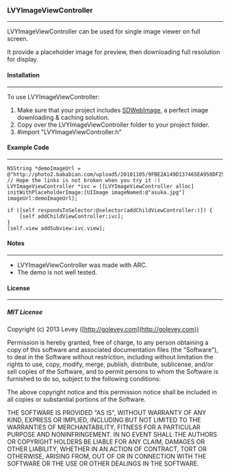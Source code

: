 ### LVYImageViewController

---

LVYImageViewController can be used for single image viewer on full screen.

It provide a placeholder image for preview, then downloading full resolution for display.

 
#### Installation
---

To use LVYImageViewController:

1. Make sure that your project includes [SDWebImage](https://github.com/rs/SDWebImage), a perfect image downloading & caching solution.
2. Copy over the LVYImageViewController folder to your project folder.
3. \#import "LVYImageViewController.h"

#### Example Code
---

    NSString *demoImageUrl = @"http://photo2.bababian.com/upload5/20101105/9FBE2A149D137465EA950DF250EE3DB0.jpg"; // Hope the links is not broken when you try it :)
    LVYImageViewController *ivc = [[LVYImageViewController alloc] initWithPlaceholderImage:[UIImage imageNamed:@"asuka.jpg"] imageUrl:demoImageUrl];
    
    if ([self respondsToSelector:@selector(addChildViewController:)]) {
        [self addChildViewController:ivc];
    }
    [self.view addSubview:ivc.view];
    
    
#### Notes
---

* LVYImageViewController was made with ARC.
* The demo is not well tested.

#### License
---

##### MIT License

Copyright (c) 2013 Levey ([http://golevey.com](http://golevey.com))

Permission is hereby granted, free of charge, to any person obtaining a copy of this software and associated documentation files (the "Software"), to deal in the Software without restriction, including without limitation the rights to use, copy, modify, merge, publish, distribute, sublicense, and/or sell copies of the Software, and to permit persons to whom the Software is furnished to do so, subject to the following conditions:

The above copyright notice and this permission notice shall be included in all copies or substantial portions of the Software.

THE SOFTWARE IS PROVIDED "AS IS", WITHOUT WARRANTY OF ANY KIND, EXPRESS OR IMPLIED, INCLUDING BUT NOT LIMITED TO THE WARRANTIES OF MERCHANTABILITY, FITNESS FOR A PARTICULAR PURPOSE AND NONINFRINGEMENT. IN NO EVENT SHALL THE AUTHORS OR COPYRIGHT HOLDERS BE LIABLE FOR ANY CLAIM, DAMAGES OR OTHER LIABILITY, WHETHER IN AN ACTION OF CONTRACT, TORT OR OTHERWISE, ARISING FROM, OUT OF OR IN CONNECTION WITH THE SOFTWARE OR THE USE OR OTHER DEALINGS IN THE SOFTWARE.